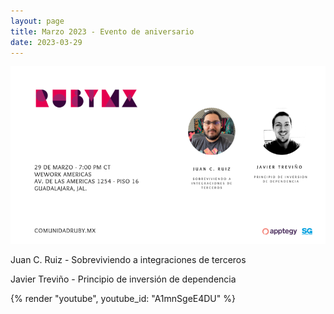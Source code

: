 ```yaml
---
layout: page
title: Marzo 2023 - Evento de aniversario
date: 2023-03-29
---
```


![](/images/eventos/marzo_2023/tercer_anuncio.png)

Juan C. Ruiz - Sobreviviendo a integraciones de terceros

Javier Treviño - Principio de inversión de dependencia

{% render "youtube", youtube_id: "A1mnSgeE4DU" %}
